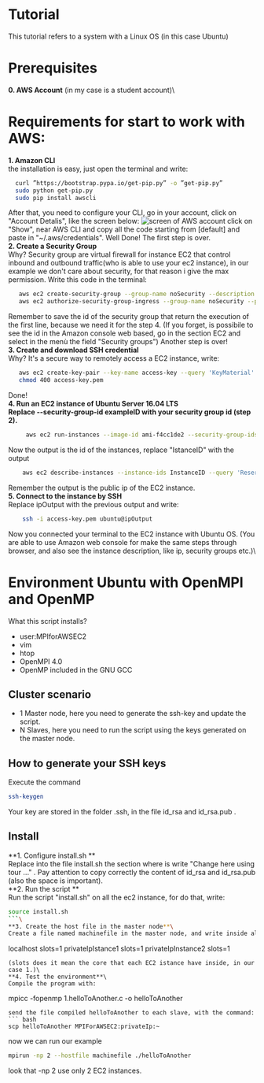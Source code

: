 # Tutorial
This tutorial refers to a system with a Linux OS (in this case Ubuntu)
# Prerequisites
**0. AWS Account** (in my case is a student account)\
# Requirements for start to work with AWS:
**1.  Amazon CLI**\
the installation is easy, just open the terminal and write:
  ```bash
    curl ”https://bootstrap.pypa.io/get-pip.py” -o ”get-pip.py”
    sudo python get-pip.py
    sudo pip install awscli
  ``` 
After that, you need to configure your CLI, go in your account, click on "Account Detalis", like
the screen below:
![screen of AWS account](screenshot1.jpg)
click on "Show", near AWS CLI and copy all the code starting from [default] and paste in "~/.aws/credentials".
Well Done! The first step is over.\
**2.  Create a Security Group**\
Why? Security group are virtual firewall for instance EC2 that control inbound and outbound traffic(who is able to use your ec2 instance), in our example we don't care about security, for that reason i give the max permission. Write this code in the terminal:
  ``` bash
     aws ec2 create-security-group --group-name noSecurity --description "security group for example all the traffic is allowed"
     aws ec2 authorize-security-group-ingress --group-name noSecurity --protocol -1 --port 0-65535 --cidr 0.0.0.0/0
```
Remember to save the id of the security group that return the execution of the first line, because we need it for the step 4. (If you forget, is possibile to see the id in the Amazon console web based, go in the section EC2 and select in the menù the field "Security groups")
Another step is over!\
**3.  Create and download SSH credential**\
Why? It's a secure way to remotely access a EC2 instance, write:
  ```bash
     aws ec2 create-key-pair --key-name access-key --query 'KeyMaterial' --output text > access-key.pem
     chmod 400 access-key.pem
```
Done!\
**4.  Run an EC2 instance of Ubuntu Server 16.04 LTS**\
**Replace --security-group-id exampleID with your security group id (step 2).**
```bash
     aws ec2 run-instances --image-id ami-f4cc1de2 --security-group-ids exampleID --count 1 --instance-type t2.micro --key-name access-key --query 'Instances[0].InstanceId'
```
Now the output is the id of the instances, replace "IstanceID" with the output

 ```bash
     aws ec2 describe-instances --instance-ids InstanceID --query 'Reservations[0].Instances[0].PublicIpAddress'
```
Remember the output is the public ip of the EC2 instance.\
**5. Connect to the instance by SSH**\
Replace ipOutput with the previous output and write:
 ```bash
     ssh -i access-key.pem ubuntu@ipOutput
```
Now you connected your terminal to the EC2 instance with Ubuntu OS. (You are able to use Amazon web console for make the same steps through browser, and also see the instance description, like ip, security groups etc.)\
# Environment Ubuntu with OpenMPI and OpenMP
What this script installs? 
- user:MPIforAWSEC2
- vim
- htop
- OpenMPI 4.0
- OpenMP included in the GNU GCC
## Cluster scenario
- 1 Master node, here you need to generate the ssh-key and update the script.
- N Slaves, here you need to run the script using the keys generated on the master node.
## How to generate your SSH keys
Execute the command 
``` bash
ssh-keygen
```
Your key are stored in the folder .ssh, in the file id_rsa and id_rsa.pub .
## Install
**1. Configure install.sh **\
Replace into the file install.sh the section where is write "Change here using tour ..." .
Pay attention to copy correctly the content of id_rsa and id_rsa.pub (also the space is important).\
**2. Run the script **\
Run the script "install.sh"  on all the ec2 instance, for do that, write:
``` bash 
source install.sh
```\
**3. Create the host file in the master node**\
Create a file named machinefile in the master node, and write inside all the private id of each instance, for example:
```
localhost slots=1
privateIpIstance1 slots=1
privateIpInstance2 slots=1
```
(slots does it mean the core that each EC2 istance have inside, in our case 1.)\
**4. Test the environment**\
Compile the program with: 
```
mpicc -fopenmp 1.helloToAnother.c -o helloToAnother
```
send the file compiled helloToAnother to each slave, with the command:
``` bash
scp helloToAnother MPIForAWSEC2:privateIp:~
```
now we can run our example
``` bash
mpirun -np 2 --hostfile machinefile ./helloToAnother
```
look that -np 2 use only 2 EC2 instances.
